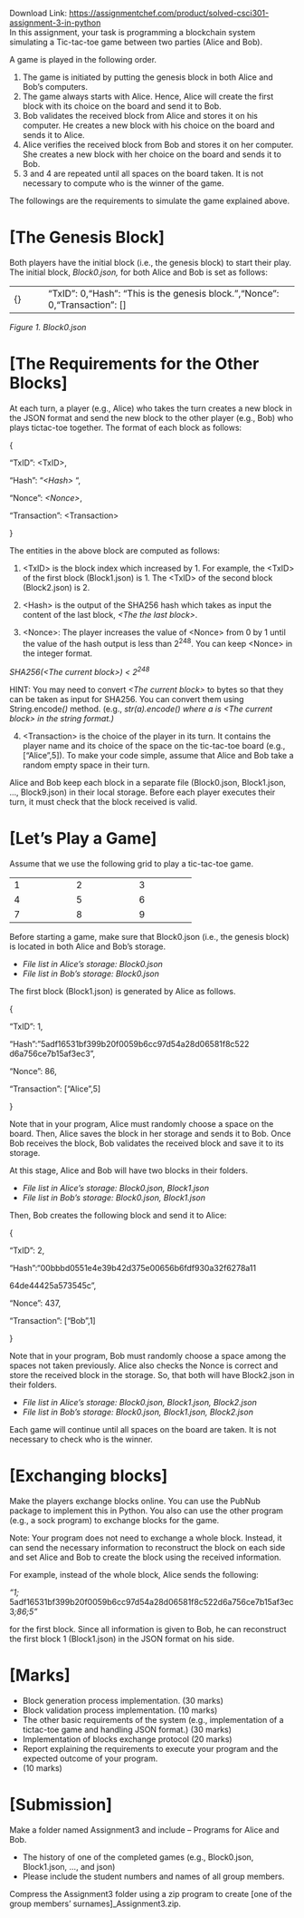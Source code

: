 Download Link: https://assignmentchef.com/product/solved-csci301-assignment-3-in-python
<br>
In this assignment, your task is programming a blockchain system simulating a Tic-tac-toe game between two parties (Alice and Bob).

A game is played in the following order.

<ol>

 <li>The game is initiated by putting the genesis block in both Alice and Bob’s computers.</li>

 <li>The game always starts with Alice. Hence, Alice will create the first block with its choice on the board and send it to Bob.</li>

 <li>Bob validates the received block from Alice and stores it on his computer. He creates a new block with his choice on the board and sends it to Alice.</li>

 <li>Alice verifies the received block from Bob and stores it on her computer. She creates a new block with her choice on the board and sends it to Bob.</li>

 <li>3 and 4 are repeated until all spaces on the board taken. It is not necessary to compute who is the winner of the game.</li>

</ol>

<strong> </strong>

The followings are the requirements to simulate the game explained above.




<h1>[The Genesis Block]</h1>

Both players have the initial block (i.e., the genesis block) to start their play. The initial block, <em>Block0.json,</em> for both Alice and Bob is set as follows:

<table width="479">

 <tbody>

  <tr>

   <td width="45">{}</td>

   <td width="434">“TxID”: 0,“Hash”: “This is the genesis block.”,“Nonce”: 0,“Transaction”: []</td>

  </tr>

 </tbody>

</table>

<em>Figure 1. Block0.json</em>




<strong> </strong>

<strong> </strong>

<strong>             </strong>

<h1>[The Requirements for the Other Blocks]</h1>

At each turn, a player (e.g., Alice) who takes the turn creates a new block in the JSON format and send the new block to the other player (e.g., Bob) who plays tictac-toe together. The format of each block as follows:

{

“TxID”: &lt;TxID&gt;,

“Hash”: “<em>&lt;Hash&gt; </em>“,

“Nonce”: <em>&lt;Nonce&gt;</em>,

“Transaction”: &lt;Transaction&gt;

}




The entities in the above block are computed as follows:

<ol>

 <li>&lt;TxID&gt; is the block index which increased by 1. For example, the &lt;TxID&gt; of the first block (Block1.json) is 1. The &lt;TxID&gt; of the second block (Block2.json) is 2.</li>

</ol>

<em> </em>

<ol start="2">

 <li>&lt;Hash&gt; is the output of the SHA256 hash which takes as input the content of the last block, <em>&lt;The the last block&gt;</em>.</li>

</ol>




<ol start="3">

 <li>&lt;Nonce&gt;: The player increases the value of &lt;Nonce&gt; from 0 by 1 until the value of the hash output is less than 2<sup>248</sup>. You can keep &lt;Nonce&gt; in the integer format.</li>

</ol>




<em>SHA256(&lt;The current block&gt;) &lt; 2<sup>248</sup> </em>




HINT: You may need to convert <em>&lt;The current block&gt;</em> to bytes so that they can be taken as input for SHA256. You can convert them using String.encode<em>()</em> method. (e.g., <em>str(a).encode() where a is &lt;The current block&gt; in the string format.)</em> <em> </em>




<ol start="4">

 <li>&lt;Transaction&gt; is the choice of the player in its turn. It contains the player name and its choice of the space on the tic-tac-toe board (e.g., [“Alice”,5]). To make your code simple, assume that Alice and Bob take a random empty space in their turn.</li>

</ol>




Alice and Bob keep each block in a separate file (Block0.json, Block1.json, …, Block9.json) in their local storage. Before each player executes their turn, it must check that the block received is valid.




<strong>             </strong>

<h1>[Let’s Play a Game]</h1>

Assume that we use the following grid to play a tic-tac-toe game.

<table width="274">

 <tbody>

  <tr>

   <td width="94">1</td>

   <td width="95">2</td>

   <td width="85">3</td>

  </tr>

  <tr>

   <td width="94">4</td>

   <td width="95">5</td>

   <td width="85">6</td>

  </tr>

  <tr>

   <td width="94">7</td>

   <td width="95">8</td>

   <td width="85">9</td>

  </tr>

 </tbody>

</table>




Before starting a game, make sure that Block0.json (i.e., the genesis block) is located in both Alice and Bob’s storage.

<ul>

 <li><em>File list in Alice’s storage: Block0.json </em></li>

 <li><em>File list in Bob’s storage: Block0.json </em></li>

</ul>




The first block (Block1.json) is generated by Alice as follows.

{

“TxID”: 1,

“Hash”:”5adf16531bf399b20f0059b6cc97d54a28d06581f8c522                                             d6a756ce7b15af3ec3”,

“Nonce”: 86,

“Transaction”: [“Alice”,5]

}

Note that in your program, Alice must randomly choose a space on the board. Then, Alice saves the block in her storage and sends it to Bob. Once Bob receives the block, Bob validates the received block and save it to its storage.




At this stage, Alice and Bob will have two blocks in their folders.

<ul>

 <li><em>File list in Alice’s storage: Block0.json, Block1.json </em></li>

 <li><em>File list in Bob’s storage: Block0.json, Block1.json </em></li>

</ul>




Then, Bob creates the following block and send it to Alice:

{

“TxID”: 2,

“Hash”:“00bbbd0551e4e39b42d375e00656b6fdf930a32f6278a11

64de44425a573545c”,

“Nonce”: 437,

“Transaction”: [“Bob”,1]

}

Note that in your program, Bob must randomly choose a space among the spaces not taken previously. Alice also checks the Nonce is correct and store the received block in the storage. So, that both will have Block2.json in their folders.

<ul>

 <li><em>File list in Alice’s storage: Block0.json, Block1.json, Block2.json </em></li>

 <li><em>File list in Bob’s storage: Block0.json, Block1.json, Block2.json </em></li>

</ul>




Each game will continue until all spaces on the board are taken. It is not necessary to check who is the winner.




<h1>[Exchanging blocks]</h1>

Make the players exchange blocks online. You can use the PubNub package to implement this in Python. You also can use the other program (e.g., a sock program) to exchange blocks for the game.




Note: Your program does not need to exchange a whole block. Instead, it can send the necessary information to reconstruct the block on each side and set Alice and Bob to create the block using the received information.




For example, instead of the whole block, Alice sends the following:




<em>“1;</em> 5adf16531bf399b20f0059b6cc97d54a28d06581f8c522d6a756ce7b15af3ec3<em>;86;5” </em>




for the first block. Since all information is given to Bob, he can reconstruct the first block 1 (Block1.json) in the JSON format on his side.




<h1>[Marks]</h1>

<ul>

 <li>Block generation process implementation. (30 marks)</li>

 <li>Block validation process implementation. (10 marks)</li>

 <li>The other basic requirements of the system (e.g., implementation of a tictac-toe game and handling JSON format.) (30 marks)</li>

 <li>Implementation of blocks exchange protocol (20 marks)</li>

 <li>Report explaining the requirements to execute your program and the expected outcome of your program.</li>

 <li>(10 marks)</li>

</ul>




<h1>[Submission]</h1>

Make a folder named Assignment3 and include  –          Programs for Alice and Bob.

<ul>

 <li>The history of one of the completed games (e.g., Block0.json, Block1.json, …, and json)</li>

 <li>Please include the student numbers and names of all group members.</li>

</ul>




Compress the Assignment3 folder using a zip program to create [one of the group members’ surnames]_Assignment3.zip.





